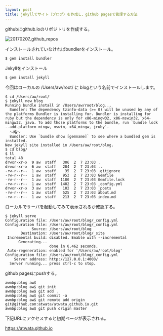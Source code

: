 ```yaml
---
layout: post
title: jekyllでサイト（ブログ）を作成し、github pagesで管理する方法
---
```


githubにgithub.ioのリポジトリを作成する。

![20170207_github_repos]({{site.baseurl}}/images/20170207_github_repos.png)

インストールされていなければbundlerをインストール。

```
$ gem install bundler
```

Jekyllをインストール

```
$ gem install jekyll
```

今回はローカルの
/Users/aw/root/
に
blogという名前でインストールします。

```
$ cd /Users/aw/root/
$ jekyll new blog
Running bundle install in /Users/aw/root/blog...
  Bundler: The dependency tzinfo-data (>= 0) will be unused by any of the platforms Bundler is installing for. Bundler is installing for ruby but the dependency is only for x86-mingw32, x86-mswin32, x64-mingw32, java. To add those platforms to the bundle, run `bundle lock --add-platform mingw, mswin, x64_mingw, jruby`.
  〜略〜
  Bundler: Use `bundle show [gemname]` to see where a bundled gem is installed.
New jekyll site installed in /Users/aw/root/blog.
$ cd blog/
$ ll
total 48
drwxr-xr-x  9 aw  staff   306  2  7 23:03 .
drwxr-xr-x  6 aw  staff   204  2  7 23:03 ..
-rw-r--r--  1 aw  staff    35  2  7 23:03 .gitignore
-rw-r--r--  1 aw  staff   953  2  7 23:03 Gemfile
-rw-r--r--  1 aw  staff  1180  2  7 23:03 Gemfile.lock
-rw-r--r--  1 aw  staff  1402  2  7 23:03 _config.yml
drwxr-xr-x  3 aw  staff   102  2  7 23:03 _posts
-rw-r--r--  1 aw  staff   525  2  7 23:03 about.md
-rw-r--r--  1 aw  staff   213  2  7 23:03 index.md
```

ローカルでサーバを起動してみて表示されるか確認する。

```
$ jekyll serve
Configuration file: /Users/aw/root/blog/_config.yml
Configuration file: /Users/aw/root/blog/_config.yml
            Source: /Users/aw/root/blog
       Destination: /Users/aw/root/blog/_site
 Incremental build: disabled. Enable with --incremental
      Generating...
                    done in 0.462 seconds.
 Auto-regeneration: enabled for '/Users/aw/root/blog'
Configuration file: /Users/aw/root/blog/_config.yml
    Server address: http://127.0.0.1:4000/
  Server running... press ctrl-c to stop.
```

github pagesにpushする。

```
awmbp:blog aw$
awmbp:blog aw$ git init
awmbp:blog aw$ git add .
awmbp:blog aw$ git commit -a
awmbp:blog aw$ git remote add origin git@github.com:atwata/atwata.github.io.git
awmbp:blog aw$ git push origin master
```

下記URLにアクセスすると初期ページが表示される。

https://atwata.github.io
